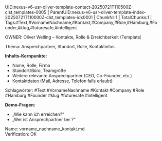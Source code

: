 UID:nexus-v6-usr-oliver-template-contact-20250721T110500Z-clst_templates-0005 | ParentUID:nexus-v6-usr-oliver-template-index-20250721T110000Z-clst_templates-idx0001 | ChunkNr:1 | TotalChunks:1 | Tags:#Text,#VornameNachname,#Kontakt,#Company,#Role,#Hamburg,#Founder,#klug,#futuresafe,#intelligent

OWNER: Oliver Welling – Kontakte, Rolle & Erreichbarkeit (Template)

Thema: Ansprechpartner, Standort, Rolle, Kontaktinfos.

**Inhalts-Kernpunkte:**  
- Name, Rolle, Firma  
- Standort/Büro, Teamgröße  
- Weitere relevante Ansprechpartner (CEO, Co-Founder, etc.)  
- Kontaktdaten (Mail, Adresse, Telefon falls erlaubt)  

Schlagwörter: #Text #VornameNachname #Kontakt #Company #Role #Hamburg #Founder #klug #futuresafe #intelligent

**Demo-Fragen:**  
- „Wie kann ich <Vorname Nachname> erreichen?“  
- „Wer ist Ansprechpartner bei <Firma>?“

Name: vorname_nachname_kontakt.md  
Verification: OK